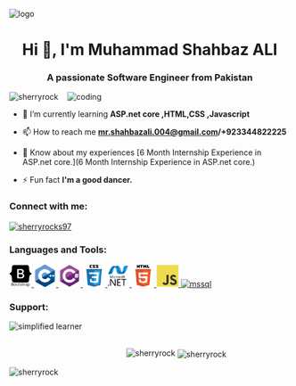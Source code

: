 ![logo](https://encrypted-tbn0.gstatic.com/images?q=tbn:ANd9GcRYrdAcsZ6CnfojpTw8ZMsYbTmJIZW4SJhZpA&usqp=CAU)

<h1 align="center">Hi 👋, I'm Muhammad Shahbaz ALI</h1>
<h3 align="center">A passionate Software Engineer from Pakistan</h3>
<img align="right" alt="coding"  width="400" src="https://miro.medium.com/v2/resize:fit:1360/0*7Q3yvSIv_t0ioJ-Z.gif"/>
<p align="left"> <img src="https://komarev.com/ghpvc/?username=sherryrock&label=Profile%20views&color=0e75b6&style=flat" alt="sherryrock" /> </p>

- 🌱 I’m currently learning **ASP.net core ,HTML,CSS ,Javascript**

- 📫 How to reach me **mr.shahbazali.004@gmail.com/+923344822225**

- 📄 Know about my experiences [6 Month Internship Experience in ASP.net core.](6 Month Internship Experience in ASP.net core.)

- ⚡ Fun fact **I'm a good dancer.**

<h3 align="left">Connect with me:</h3>
<p align="left">
<a href="https://fb.com/sherryrocks97" target="blank"><img align="center" src="https://raw.githubusercontent.com/rahuldkjain/github-profile-readme-generator/master/src/images/icons/Social/facebook.svg" alt="sherryrocks97" height="30" width="40" /></a>
</p>

<h3 align="left">Languages and Tools:</h3>
<p align="left"> <a href="https://getbootstrap.com" target="_blank" rel="noreferrer"> <img src="https://raw.githubusercontent.com/devicons/devicon/master/icons/bootstrap/bootstrap-plain-wordmark.svg" alt="bootstrap" width="40" height="40"/> </a> <a href="https://www.w3schools.com/cpp/" target="_blank" rel="noreferrer"> <img src="https://raw.githubusercontent.com/devicons/devicon/master/icons/cplusplus/cplusplus-original.svg" alt="cplusplus" width="40" height="40"/> </a> <a href="https://www.w3schools.com/cs/" target="_blank" rel="noreferrer"> <img src="https://raw.githubusercontent.com/devicons/devicon/master/icons/csharp/csharp-original.svg" alt="csharp" width="40" height="40"/> </a> <a href="https://www.w3schools.com/css/" target="_blank" rel="noreferrer"> <img src="https://raw.githubusercontent.com/devicons/devicon/master/icons/css3/css3-original-wordmark.svg" alt="css3" width="40" height="40"/> </a> <a href="https://dotnet.microsoft.com/" target="_blank" rel="noreferrer"> <img src="https://raw.githubusercontent.com/devicons/devicon/master/icons/dot-net/dot-net-original-wordmark.svg" alt="dotnet" width="40" height="40"/> </a> <a href="https://www.w3.org/html/" target="_blank" rel="noreferrer"> <img src="https://raw.githubusercontent.com/devicons/devicon/master/icons/html5/html5-original-wordmark.svg" alt="html5" width="40" height="40"/> </a> <a href="https://developer.mozilla.org/en-US/docs/Web/JavaScript" target="_blank" rel="noreferrer"> <img src="https://raw.githubusercontent.com/devicons/devicon/master/icons/javascript/javascript-original.svg" alt="javascript" width="40" height="40"/> </a> <a href="https://www.microsoft.com/en-us/sql-server" target="_blank" rel="noreferrer"> <img src="https://www.svgrepo.com/show/303229/microsoft-sql-server-logo.svg" alt="mssql" width="40" height="40"/> </a> </p>
<h3 align="left">Support:</h3>
<p><a href="https://www.buymeacoffee.com/simplified"> <img align="left" src="https://cdn.buymeacoffee.com/buttons/v2/default-yellow.png" height="50" width="210" alt="simplified learner" /></a></p><br><br>


<p><img align="left" src="https://github-readme-stats.vercel.app/api/top-langs?username=sherryrock&show_icons=true&locale=en&layout=compact" alt="sherryrock" /></p>

<p>&nbsp;<img align="center" src="https://github-readme-stats.vercel.app/api?username=sherryrock&show_icons=true&locale=en" alt="sherryrock" /></p>

<p><img align="center" src="https://github-readme-streak-stats.herokuapp.com/?user=sherryrock&" alt="sherryrock" /></p>
